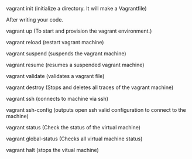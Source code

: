 vagrant init (initialize a directory. It will make a Vagrantfile)

After writing your code.

vagrant up (To start and provision the vagrant environment.)

vagrant reload (restart vagrant machine)

vagrant suspend (suspends the vagrant machine)

vagrant resume (resumes a suspended vagrant machine)

vagrant validate (validates a vagrant file)

vagrant destroy (Stops and deletes all traces of the vagrant machine)

vagrant ssh (connects to machine via ssh)

vagrant ssh-config (outputs open ssh valid configuration to connect to the machine)

vagrant status (Check the status of the virtual machine)

vagrant global-status (Checks all virtual machine status)

vagrant halt (stops the vitual machine)
